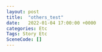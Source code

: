 ```yaml
---
layout: post
title:  "others_test"
date:   2022-01-04 17:00:00 +0000
categories: Etc
Tags: Story Etc
SceneCode: []
---
```


